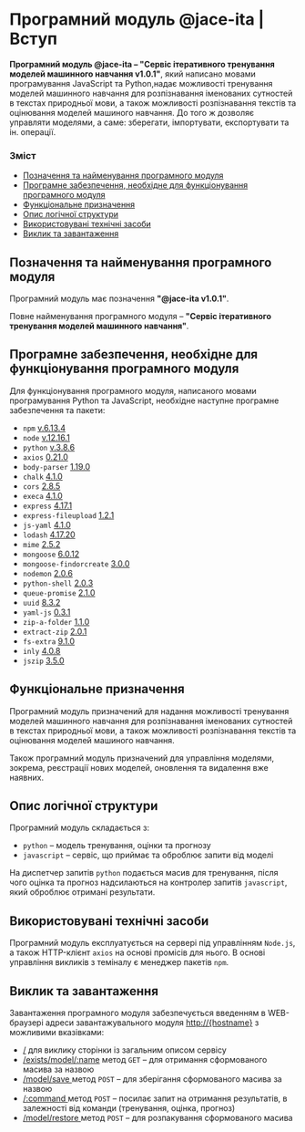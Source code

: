 # Програмний модуль @jace-ita | Вступ

**Програмний модуль @jace-ita – "Сервіс ітеративного тренування моделей машинного навчання v1.0.1"**, який написано мовами програмування JavaScript та Python,надає можливості тренування моделей машинного навчання для розпізнавання 
                                                                                                                                                    іменованих сутностей в текстах природньої мови, а також можливості розпізнавання 
                                                                                                                                                    текстів та оцінювання моделей машиного навчання. 
                                                                                                                                                    До того ж дозволяє управляти моделями, а саме: зберегати, імпортувати, експортувати та ін. операції.
### Зміст
- [Позначення та найменування програмного модуля](#name)
- [Програмне забезпечення, необхідне для функціонування програмного модуля](#software)
- [Функціональне призначення](#function)
- [Опис логічної структури](#structure)
- [Використовувані технічні засоби](#hardware)
- [Виклик та завантаження](#run)

<a name="name"></a>
<h2>Позначення та найменування програмного модуля</h2>

Програмний модуль має позначення **"@jace-ita v1.0.1"**.

Повне найменування програмного модуля – **"Сервіс ітеративного тренування моделей машинного навчання"**.


<a name="software"></a>
<h2>Програмне забезпечення, необхідне для функціонування програмного модуля</h2>

Для функціонування програмного модуля, написаного мовами програмування Python та JavaScript, необхідне наступне програмне забезпечення та пакети:

- `npm` [v.6.13.4](https://www.npmjs.com/package/npm/v/6.13.4)
- `node` [v.12.16.1](https://nodejs.org/ru/blog/release/v12.16.1/)
- `python` [v.3.8.6](https://www.python.org/downloads/release/python-386/)
- `axios` [0.21.0](https://github.com/axios/axios/releases)
- `body-parser` [1.19.0](https://www.npmjs.com/package/body-parser)
- `chalk` [4.1.0](https://www.npmjs.com/package/chalk)
- `cors` [2.8.5](https://www.npmjs.com/package/cors)
- `execa` [4.1.0](https://www.npmjs.com/package/execa)
- `express` [4.17.1](https://www.npmjs.com/package/express/v/4.17.1)
- `express-fileupload` [1.2.1](https://www.npmjs.com/package/express-fileupload)
- `js-yaml` [4.1.0](https://www.npmjs.com/package/js-yaml)
- `lodash` [4.17.20](https://snyk.io/test/npm/lodash/4.17.20)
- `mime` [2.5.2](https://www.npmjs.com/package/mime)
- `mongoose` [6.0.12](https://mongoosejs.com/)
- `mongoose-findorcreate` [3.0.0](https://www.npmjs.com/package/mongoose-findorcreate)
- `nodemon` [2.0.6](https://www.npmjs.com/package/nodemon/v/2.0.6)
- `python-shell` [2.0.3](https://www.npmjs.com/package/python-shell?activeTab=versions)
- `queue-promise` [2.1.0](https://www.npmjs.com/package/queue-promise)
- `uuid` [8.3.2](https://www.npmjs.com/package/uuid)
- `yaml-js` [0.3.1](https://www.npmjs.com/package/yaml-js)
- `zip-a-folder` [1.1.0](https://www.npmjs.com/package/zip-a-folder)
- `extract-zip` [2.0.1](https://www.npmjs.com/package/extract-zip)
- `fs-extra` [9.1.0](https://www.npmjs.com/package/fs-extra)
- `inly` [4.0.8](https://www.nuget.org/packages/JUST/4.0.8)
- `jszip` [3.5.0](https://www.npmjs.com/package/jszip/v/3.5.0)


<a name="function"></a>
<h2>Функціональне призначення</h2>


Програмний модуль призначений для надання можливості тренування моделей машинного навчання для розпізнавання 
іменованих сутностей в текстах природньої мови, а також можливості розпізнавання 
текстів та оцінювання моделей машиного навчання. 

Також програмний модуль призначений для управління моделями, зокрема, 
реєстрації нових моделей, оновлення та видалення вже наявних.
<a name="structure"></a>
<h2>Опис логічної структури</h2>

Програмний модуль складається з:
- `python` – модель тренування, оцінки та прогнозу 
- `javascript` – сервіс, що приймає та оброблює запити від моделі

На диспетчер запитів `python` подається масив для тренування, після чого оцінка та прогноз надсилаються на контролер запитів `javascript`, який оброблює отримані результати. 
<a name="hardware"></a>
<h2>Використовувані технічні засоби</h2>

Програмний модуль експлуатується на сервері під управлінням `Node.js`, а також HTTP-клієнт `axios` на основі промісів для нього. В основі управління викликів з теміналу є менеджер пакетів `npm`.

<a name="run"></a>
<h2>Виклик та завантаження</h2>

Завантаження програмного модуля забезпечується введенням в WEB-браузері адреси завантажувального модуля [http://{hostname}](http://localhost:8080/) з можливими вказівками:
- [/](http://localhost:8080/) для виклику сторінки із загальним описом сервісу
- [/exists/model/:name](http://localhost:8080/exists/model/:name) метод `GET` – для отримання сформованого масива за назвою
- [/model/save ](http://localhost:8080//model/save) метод `POST` – для зберігання сформованого масива за назвою
- [/:command ](http://localhost:8080/:command) метод `POST` – посилає запит на отримання результатів, в залежності від команди (тренування, оцінка, прогноз)
- [/model/restore ](http://localhost:8080/model/restore) метод `POST` – для розпакування сформованого масива 
 
